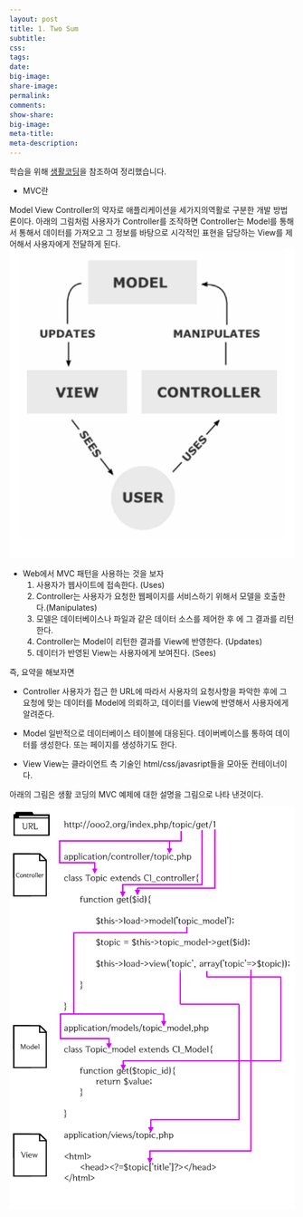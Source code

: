 ```yaml
---
layout: post
title: 1. Two Sum
subtitle:
css:
tags:
date:
big-image:
share-image:
permalink:
comments:
show-share:
big-image:
meta-title:
meta-description:
---
```


학습을 위해 <a href = "https://opentutorials.org/course/697/3828">생활코딩</a>을 참조하여 정리했습니다. 

- MVC란
 
 Model View Controller의 약자로 애플리케이션을 세가지의역활로 구분한 개발 방법론이다. 아래의 그림처럼 사용자가 Controller를 조작하면 Controller는 Model를 통해서 통해서 데이터를 가져오고 그 정보를 바탕으로 시각적인 표현을 담당하는 View를 제어해서 사용자에게 전달하게 된다. 
![](/img/Image/WebProgramming/2016-01-03-MVC_Pattern/MVC.png)

- Web에서 MVC 패턴을 사용하는 것을 보자 
  1. 사용자가 웹사이트에 접속한다. (Uses)
  2. Controller는 사용자가 요청한 웹페이지를 서비스하기 위해서 모델을 호출한다.(Manipulates)
  3. 모델은 데이터베이스나 파일과 같은 데이터 소스를 제어한 후 에 그 결과를 리턴한다.
  4. Controller는 Model이 리턴한 결과를 View에 반영한다. (Updates)
  5. 데이터가 반영된 View는 사용자에게 보여진다. (Sees)


즉, 요약을 해보자면 

 - Controller 
   사용자가 접근 한 URL에 따라서 사용자의 요청사항을 파악한 후에 그 요청에 맞는 데이터를  Model에 의뢰하고, 데이터를 View에 반영해서 사용자에게 알려준다. 

 - Model 
    일반적으로 데이터베이스 테이블에 대응된다. 데이버베이스를 통하여 데이터를 생성한다. 또는 페이지를 생성하기도 한다. 

 - View
    View는 클라이언트 측 기술인 html/css/javasript들을 모아둔 컨테이너이다. 


아래의 그림은 생활 코딩의 MVC 예제에 대한 설명을 그림으로 나타 낸것이다. 

![](/img/Image/WebProgramming/2016-01-03-MVC_Pattern/MVC_Example.gif)
